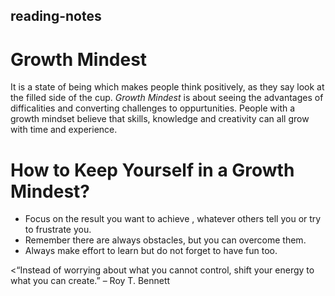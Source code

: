 ## reading-notes
# Growth Mindest 
It is a state of being which makes people think positively, as they say look at the filled side of the cup.
*Growth Mindest* is about seeing the advantages of difficalities and converting challenges to oppurtunities. 
People with a growth mindset believe that skills, knowledge and creativity can all grow with time and experience.
# How to Keep Yourself in a Growth Mindest?
- Focus on the result you want to achieve , whatever others tell you or try to frustrate you.
- Remember there are always obstacles, but you can overcome them.
- Always make effort to learn but do not forget to have fun too.

<“Instead of worrying about what you cannot control, shift your energy to what you can create.” – Roy T. Bennett
